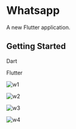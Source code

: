# Whatsapp

A new Flutter application.

## Getting Started

Dart

Flutter



![w1](https://user-images.githubusercontent.com/88941146/160046769-93697399-dd8c-4772-a748-d4b86e2090e7.jpeg)


![w2](https://user-images.githubusercontent.com/88941146/160046773-86b31d1c-ea75-4ed2-b198-018629406417.jpeg)


![w3](https://user-images.githubusercontent.com/88941146/160046776-05b86347-7121-422a-b7cd-f45f55a7ba65.jpeg)


![w4](https://user-images.githubusercontent.com/88941146/160046779-c9ad780c-1d06-4e40-995a-9be370bb4c78.jpeg)
